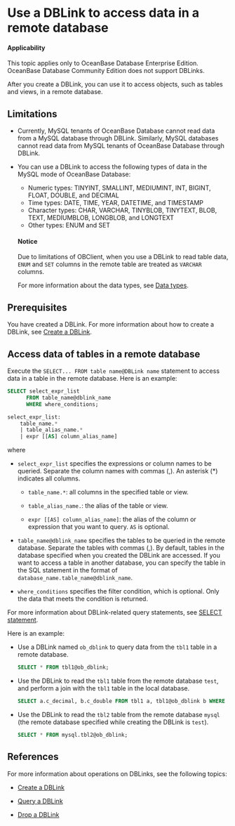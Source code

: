 # Use a DBLink to access data in a remote database

<main id="notice" >
<h4>Applicability</h4>
<p>This topic applies only to OceanBase Database Enterprise Edition. OceanBase Database Community Edition does not support DBLinks. </p>
</main>

After you create a DBLink, you can use it to access objects, such as tables and views, in a remote database.

## Limitations

* Currently, MySQL tenants of OceanBase Database cannot read data from a MySQL database through DBLink. Similarly, MySQL databases cannot read data from MySQL tenants of OceanBase Database through DBLink.

* You can use a DBLink to access the following types of data in the MySQL mode of OceanBase Database:

   * Numeric types: TINYINT, SMALLINT, MEDIUMINT, INT, BIGINT, FLOAT, DOUBLE, and DECIMAL
   * Time types: DATE, TIME, YEAR, DATETIME, and TIMESTAMP
   * Character types: CHAR, VARCHAR, TINYBLOB, TINYTEXT, BLOB, TEXT, MEDIUMBLOB, LONGBLOB, and LONGTEXT
   * Other types: ENUM and SET

    <main id="notice" type='notice'>
    <h4>Notice</h4>
    <p>Due to limitations of OBClient, when you use a DBLink to read table data, <code>ENUM</code> and <code>SET</code> columns in the remote table are treated as <code>VARCHAR</code> columns. </p>
    </main>

   For more information about the data types, see [Data types](../../../500.sql-reference/100.sql-syntax/200.common-tenant-of-mysql-mode/100.basic-elements-of-mysql-mode/100.data-type-of-mysql-mode/100.data-type-overview-of-mysql-mode.md).

## Prerequisites

You have created a DBLink. For more information about how to create a DBLink, see [Create a DBLink](../900.manage-dblink-of-mysql-mode/100.create-a-dblink-of-mysql-mode.md).

## Access data of tables in a remote database

Execute the `SELECT... FROM table name@DBLink name` statement to access data in a table in the remote database. Here is an example:

```sql
SELECT select_expr_list
      FROM table_name@dblink_name
      WHERE where_conditions;

select_expr_list:
    table_name.*
    | table_alias_name.*
    | expr [[AS] column_alias_name]
```

where

* `select_expr_list` specifies the expressions or column names to be queried. Separate the column names with commas (,). An asterisk (\*) indicates all columns.

   * `table_name.*`: all columns in the specified table or view.

   * `table_alias_name.`: the alias of the table or view.

   * `expr [[AS] column_alias_name]`: the alias of the column or expression that you want to query. `AS` is optional.

* `table_name@dblink_name` specifies the tables to be queried in the remote database. Separate the tables with commas (,). By default, tables in the database specified when you created the DBLink are accessed. If you want to access a table in another database, you can specify the table in the SQL statement in the format of `database_name.table_name@dblink_name`.

* `where_conditions` specifies the filter condition, which is optional. Only the data that meets the condition is returned.

For more information about DBLink-related query statements, see [SELECT statement](../../../500.sql-reference/100.sql-syntax/200.common-tenant-of-mysql-mode/600.sql-statement-of-mysql-mode/8100.select-of-mysql-mode/100.select-of-mysql-mode.md).

Here is an example:

* Use a DBLink named `ob_dblink` to query data from the `tbl1` table in a remote database.

   ```sql
   SELECT * FROM tbl1@ob_dblink;
   ```

* Use the DBLink to read the `tbl1` table from the remote database `test`, and perform a join with the `tbl1` table in the local database.

   ```sql
   SELECT a.c_decimal, b.c_double FROM tbl1 a, tbl1@ob_dblink b WHERE a.c_int = b.c_int;
   ```

* Use the DBLink to read the `tbl2` table from the remote database `mysql` (the remote database specified while creating the DBLink is `test`).

   ```sql
   SELECT * FROM mysql.tbl2@ob_dblink;
   ```

## References

For more information about operations on DBLinks, see the following topics:

* [Create a DBLink](../900.manage-dblink-of-mysql-mode/100.create-a-dblink-of-mysql-mode.md)

* [Query a DBLink](../900.manage-dblink-of-mysql-mode/200.view-a-dblink-of-mysql-mode.md)

* [Drop a DBLink](../900.manage-dblink-of-mysql-mode/500.delete-a-dblink-of-mysql-mode.md)
